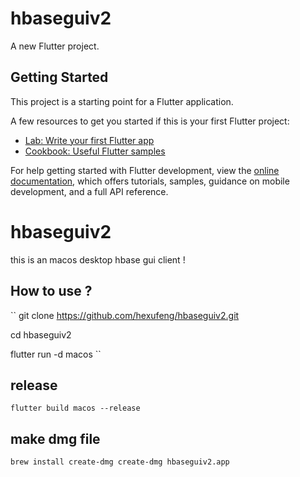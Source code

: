 # hbaseguiv2

A new Flutter project.

## Getting Started

This project is a starting point for a Flutter application.

A few resources to get you started if this is your first Flutter project:

- [Lab: Write your first Flutter app](https://docs.flutter.dev/get-started/codelab)
- [Cookbook: Useful Flutter samples](https://docs.flutter.dev/cookbook)

For help getting started with Flutter development, view the
[online documentation](https://docs.flutter.dev/), which offers tutorials,
samples, guidance on mobile development, and a full API reference.
# hbaseguiv2

this is an macos desktop hbase gui client !

## How to use ?
``
git clone https://github.com/hexufeng/hbaseguiv2.git

cd hbaseguiv2

flutter run -d macos
``
## release
``
flutter build macos --release
``
## make dmg file
``
brew install create-dmg
create-dmg hbaseguiv2.app
``

